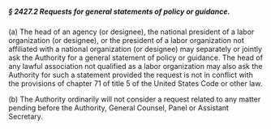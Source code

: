 ##### § 2427.2 Requests for general statements of policy or guidance. #####

(a) The head of an agency (or designee), the national president of a labor organization (or designee), or the president of a labor organization not affiliated with a national organization (or designee) may separately or jointly ask the Authority for a general statement of policy or guidance. The head of any lawful association not qualified as a labor organization may also ask the Authority for such a statement provided the request is not in conflict with the provisions of chapter 71 of title 5 of the United States Code or other law.

(b) The Authority ordinarily will not consider a request related to any matter pending before the Authority, General Counsel, Panel or Assistant Secretary.